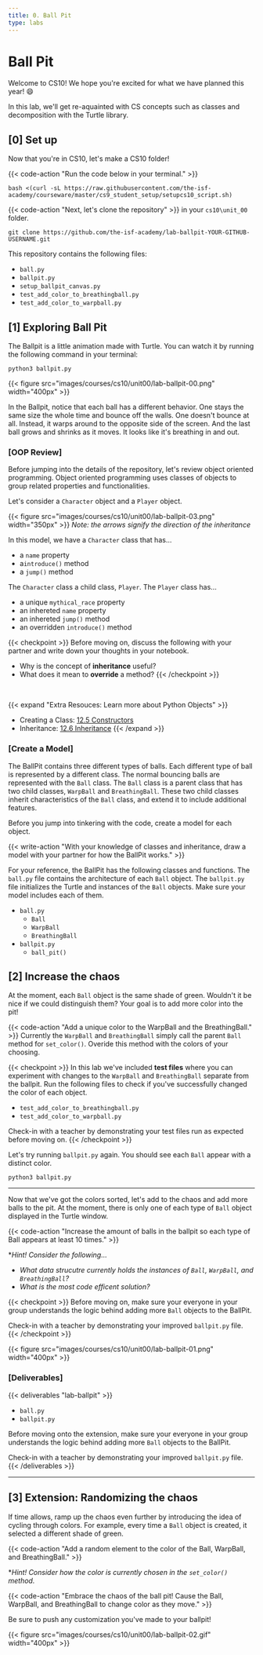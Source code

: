 ```yaml
---
title: 0. Ball Pit
type: labs
---
```


# Ball Pit

Welcome to CS10! We hope you're excited for what we have planned this year! 😄

In this lab, we'll get re-aquainted with CS concepts such as classes and decomposition with the Turtle library. 

## [0] Set up

Now that you're in CS10, let's make a CS10 folder!

{{< code-action  "Run the code below in your terminal." >}} 

```shell
bash <(curl -sL https://raw.githubusercontent.com/the-isf-academy/courseware/master/cs9_student_setup/setupcs10_script.sh)
```


{{< code-action "Next, let's clone the repository" >}} in your `cs10\unit_00` folder. 

```shell
git clone https://github.com/the-isf-academy/lab-ballpit-YOUR-GITHUB-USERNAME.git
```

This repository contains the following files:
- `ball.py`
- `ballpit.py`
- `setup_ballpit_canvas.py`
- `test_add_color_to_breathingball.py`
- `test_add_color_to_warpball.py`

## [1] Exploring Ball Pit

The Ballpit is a little animation made with Turtle. You can watch it by running the following command in your terminal:
 
```shell
python3 ballpit.py
```

{{< figure src="images/courses/cs10/unit00/lab-ballpit-00.png" width="400px" >}}

In the Ballpit, notice that each ball has a different behavior. One stays the same size the whole time and bounce off the walls. One doesn't bounce at all. Instead, it warps around to the opposite side of the screen. And the last ball grows and shrinks as it moves. It looks like it's breathing in and out.

### [OOP Review]

Before jumping into the details of the repository, let's review object oriented programming. Object oriented programming uses classes of objects to group related properties and functionalities.

Let's consider a `Character` object and a `Player` object. 

{{< figure src="images/courses/cs10/unit00/lab-ballpit-03.png" width="350px" >}}
*Note: the arrows signify the direction of the inheritance* 

In this model, we have a `Character` class that has...
- a `name` property
- a`introduce()` method
- a `jump()` method

The `Character` class a child class, `Player`. The `Player` class has... 
- a unique `mythical_race` property
- an inhereted `name` property
- an inhereted `jump()` method
- an overridden `introduce()` method

{{< checkpoint >}}
Before moving on, discuss the following with your partner and write down your thoughts in your notebook. 
- Why is the concept of **inheritance** useful?
- What does it mean to **override** a method?
{{< /checkpoint >}}
<br>

{{< expand "Extra Resouces: Learn more about Python Objects" >}}
- Creating a Class: [12.5 Constructors](http://programarcadegames.com/index.php?chapter=introduction_to_classes&lang=en#section_12_5)
- Inheritance: [12.6 Inheritance](http://programarcadegames.com/index.php?chapter=introduction_to_classes&lang=en#section_12_6)
{{< /expand >}}

### [Create a Model]

The BallPit contains three different types of balls. Each different type of ball is represented by a different class. The normal bouncing balls are represented with the `Ball` class. The `Ball` class is a parent class that has two child classes, `WarpBall` and `BreathingBall`. These two child classes inherit characteristics of the `Ball` class, and extend it to include additional features.  





Before you jump into tinkering with the code, create a model for each object. 

{{< write-action "With your knowledge of classes and inheritance, draw a model with your partner for how the BallPit works." >}}

For your reference, the BallPit has the following classes and functions. The `ball.py` file contains the architecture of each `Ball` object. The `ballpit.py` file initializes the Turtle and instances of the `Ball` objects. Make sure your model includes each of them.

- `ball.py`
    - `Ball`
    - `WarpBall`
    - `BreathingBall`
- `ballpit.py`
    - `ball_pit()`






## [2] Increase the chaos

At the moment, each `Ball` object is the same shade of green. Wouldn't it be nice if we could distinguish them? Your goal is to add more color into the pit!

{{< code-action "Add a unique color to the WarpBall and the BreathingBall." >}} Currently the `WarpBall` and `BreathingBall` simply call the parent `Ball` method for `set_color()`. Overide this method with the colors of your choosing. 

{{< checkpoint >}}
In this lab we've included **test files** where you can experiment with changes to the `WarpBall` and `BreathingBall` separate from the ballpit. Run the following files to check if you've successfully changed the color of each object.
- `test_add_color_to_breathingball.py`
- `test_add_color_to_warpball.py`

Check-in with a teacher by demonstrating your test files run as expected before moving on. 
{{< /checkpoint >}}

Let's try running `ballpit.py` again. You should see each `Ball` appear with a distinct color. 
```shell
python3 ballpit.py
```

<hr>

Now that we've got the colors sorted, let's add to the chaos and add more balls to the pit. At the moment, there is only one of each type of `Ball` object displayed in the Turtle window. 

{{< code-action "Increase the amount of balls in the ballpit so each type of Ball appears at least 10 times." >}}

**Hint! Consider the following...*
- *What data strucutre currently holds the instances of `Ball`, `WarpBall`, and `BreathingBall`?*
- *What is the most code efficent solution?*


{{< checkpoint >}}
Before moving on, make sure your everyone in your group understands the logic behind adding more `Ball` objects to the BallPit. 

Check-in with a teacher by demonstrating your improved `ballpit.py` file. 
{{< /checkpoint >}}

{{< figure src="images/courses/cs10/unit00/lab-ballpit-01.png" width="400px" >}}

### [Deliverables]

{{< deliverables "lab-ballpit" >}}
- `ball.py`
- `ballpit.py`

Before moving onto the extension, make sure your everyone in your group understands the logic behind adding more `Ball` objects to the BallPit. 

Check-in with a teacher by demonstrating your improved `ballpit.py` file. 
{{< /deliverables >}}

<hr>

## [3] Extension: Randomizing the chaos

If time allows, ramp up the chaos even further by introducing the idea of cycling through colors. For example, every time a `Ball` object is created, it selected a different shade of green. 

{{< code-action "Add a random element to the color of the Ball, WarpBall, and BreathingBall." >}} 

**Hint! Consider how the color is currently chosen in the `set_color()` method.*


{{< code-action "Embrace the chaos of the ball pit! Cause the Ball, WarpBall, and BreathingBall to change color as they move." >}} 

Be sure to push any customization you've made to your ballpit!

{{< figure src="images/courses/cs10/unit00/lab-ballpit-02.gif" width="400px" >}}

